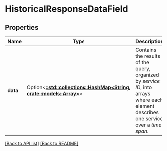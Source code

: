 # HistoricalResponseDataField

## Properties

Name | Type | Description | Notes
------------ | ------------- | ------------- | -------------
**data** | Option<[**::std::collections::HashMap&lt;String, crate::models::Array&gt;**](Array.md)> | Contains the results of the query, organized by *service ID*, into arrays where each element describes one service over a *time span*. | 

[[Back to API list]](../README.md#documentation-for-api-endpoints) [[Back to README]](../README.md)


